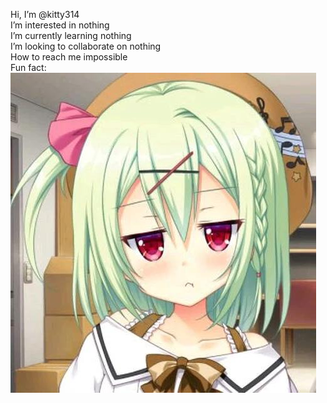 Hi, I’m @kitty314  
I’m interested in nothing  
I’m currently learning nothing  
I’m looking to collaborate on nothing  
How to reach me impossible  
Fun fact:   
![hhh](/Image_1722138318553.jpg)
<!---
kitty314/kitty314 is a ✨ special ✨ repository because its `README.md` (this file) appears on your GitHub profile.
You can click the Preview link to take a look at your changes.
--->
